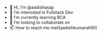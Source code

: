 - 👋 Hi, I’m @aadishasap
- 👀 I’m interested in Fullstack Dev
- 🌱 I’m currently learning BCA
- 💞️ I’m looking to collaborate on 
- 📫 How to reach me mail(aadishkumarak90)

<!---
aadishasap/aadishasap is a ✨ special ✨ repository because its `README.md` (this file) appears on your GitHub profile.
You can click the Preview link to take a look at your changes.
--->
